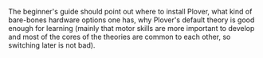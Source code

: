 The beginner's guide should point out where to install Plover, what kind of bare-bones hardware options one has, why Plover's default theory is good enough for learning (mainly that motor skills are more important to develop and most of the cores of the theories are common to each other, so switching later is not bad).